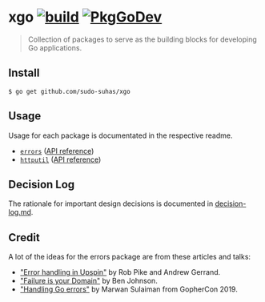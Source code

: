 # xgo [![build][github-workflow-badge]][github-workflow] [![PkgGoDev][pkg-go-dev-xgo-badge]][pkg-go-dev-xgo]

> Collection of packages to serve as the building blocks for developing Go
> applications.

## Install

```
$ go get github.com/sudo-suhas/xgo
```

## Usage

Usage for each package is documentated in the respective readme.

- [`errors`](errors#table-of-contents) ([API reference][errors-api-docs])
- [`httputil`](httputil) ([API reference][httputil-api-docs])

## Decision Log

The rationale for important design decisions is documented in
[decision-log.md](decision-log.md).

## Credit

A lot of the ideas for the errors package are from these articles and talks:

- ["Error handling in Upspin"][err-handling-upspin] by Rob Pike and Andrew
  Gerrand.
- ["Failure is your Domain"][failure-your-domain] by Ben Johnson.
- ["Handling Go errors"][handling-go-errors] by Marwan Sulaiman from
  GopherCon 2019.

[github-workflow-badge]:
	https://github.com/sudo-suhas/xgo/workflows/build/badge.svg
[github-workflow]:
	https://github.com/sudo-suhas/xgo/actions?query=workflow%3Abuild
[pkg-go-dev-xgo-badge]: https://pkg.go.dev/badge/github.com/sudo-suhas/xgo
[pkg-go-dev-xgo]: https://pkg.go.dev/mod/github.com/sudo-suhas/xgo?tab=packages
[errors-api-docs]: https://pkg.go.dev/github.com/sudo-suhas/xgo/errors
[httputil-api-docs]: https://pkg.go.dev/github.com/sudo-suhas/xgo/httputil
[err-handling-upspin]:
	https://commandcenter.blogspot.com/2017/12/error-handling-in-upspin.html
[failure-your-domain]: https://middlemost.com/failure-is-your-domain/
[handling-go-errors]:
	https://about.sourcegraph.com/go/gophercon-2019-handling-go-errors
